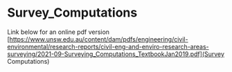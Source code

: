 # Survey_Computations
Link below for an online pdf version
[https://www.unsw.edu.au/content/dam/pdfs/engineering/civil-environmental/research-reports/civil-eng-and-enviro-research-areas-surveying/2021-09-Surveying_Computations_TextbookJan2019.pdf](Survey Computations)
